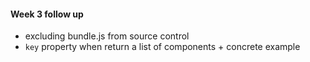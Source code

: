 #### Week 3 follow up
* excluding bundle.js from source control
* `key` property when return a list of components + concrete example
